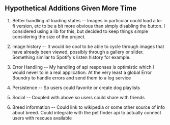 ## Hypothetical Additions Given More Time

1. Better handling of loading states -- Images in particular could load a lo-fi version, etc to be a bit more obvious than simply disabling the button. I considered using a lib for this, but decided to keep things simple considering the size of the project. 

2. Image history -- It would be cool to be able to cycle through images that have already been viewed, possibly through a gallery or slider. Something similar to Spotify's listen history for example.

3. Error Handling -- My handling of api responses is optimistic which I would never to in a real application. At the very least a global Error Boundry to handle errors and send them to a log service

4. Persistence -- So users could favorite or create dog playlists

5. Social -- Coupled with above so users could share with friends

6. Breed information -- Could link to wikipedia or some other source of info about breed. Could integrate with the pet finder api to actually connect users with rescues available
